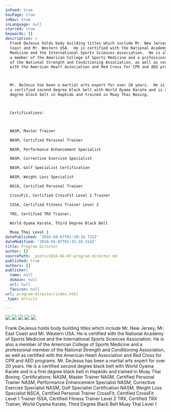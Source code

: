 ```yaml
---
inFeed: true
hasPage: true
inNav: true
inLanguage: null
starred: true
keywords: []
description: >
  Frank DeJesus holds body building titles which include Mr. New Jersey, Mr. East
  Coast and Mr. Western USA.  He is certified with the National Academy of Sports
  Medicine and the International Sports Sciences Association.  He is also
  a member of the American College of Sports Medicine and a professional member
  of the National Strength and Conditioning Association, as well as certified
  with the American Heart Association and Red Cross for CPR and AED programs.



  Mr. DeJesus has been a martial arts expert for over 20 years.  He is
  a certified second degree black belt with World Oyama Karate and is a first
  degree black belt in Hapkido and trained in Muay Thai Boxing.



  Certifications:



  NASM, Master Trainer

  NASM, Certified Personal Trainer

  NASM, Performance Enhancement Specialist

  NASM, Corrective Exercise Specialist

  NASM, Golf Specialist Certification

  NASM, Weight Loss Specialist

  NSCA, Certified Personal Trainer

  CrossFit, Certified CrossFit Level 1 Trainer

  ISSA, Certified Fitness Trainer Level 2

  TRX, Certified TRX Trainer,

  World Oyama Karate, Third Degree Black Belt

  Muay Thai Level 1
datePublished: '2016-04-07T01:39:16.721Z'
dateModified: '2016-04-07T01:32:10.314Z'
title: Program Director
author: []
sourcePath: _posts/2016-04-07-program-director.md
published: true
authors: []
publisher:
  name: null
  domain: null
  url: null
  favicon: null
url: program-director/index.html
_type: Article

---
```

![](https://the-grid-user-content.s3-us-west-2.amazonaws.com/105a293f-5217-43fc-b045-676aa6cc4aec.jpg)
![](https://the-grid-user-content.s3-us-west-2.amazonaws.com/08aaac13-15ca-4854-bfce-7c3e8193907a.jpg)
![](https://the-grid-user-content.s3-us-west-2.amazonaws.com/310800bb-f3dd-4f74-b521-1082b5c90ebf.jpg)
![](https://the-grid-user-content.s3-us-west-2.amazonaws.com/5f1472a9-db6c-4875-a160-c08467a4e96f.jpg)
![](https://the-grid-user-content.s3-us-west-2.amazonaws.com/02fb010a-3d06-4afb-ad85-0c9941819e99.jpg)

Frank DeJesus holds body building titles which include Mr. New Jersey, Mr. East Coast and Mr. Western USA. He is certified with the National Academy of Sports Medicine and the International Sports Sciences Association. He is also a member of the American College of Sports Medicine and a professional member of the National Strength and Conditioning Association, as well as certified with the American Heart Association and Red Cross for CPR and AED programs.
Mr. DeJesus has been a martial arts expert for over 20 years. He is a certified second degree black belt with World Oyama Karate and is a first degree black belt in Hapkido and trained in Muay Thai Boxing.
Certifications:
NASM, Master Trainer
NASM, Certified Personal Trainer
NASM, Performance Enhancement Specialist
NASM, Corrective Exercise Specialist
NASM, Golf Specialist Certification
NASM, Weight Loss Specialist
NSCA, Certified Personal Trainer
CrossFit, Certified CrossFit Level 1 Trainer
ISSA, Certified Fitness Trainer Level 2
TRX, Certified TRX Trainer,
World Oyama Karate, Third Degree Black Belt
Muay Thai Level 1